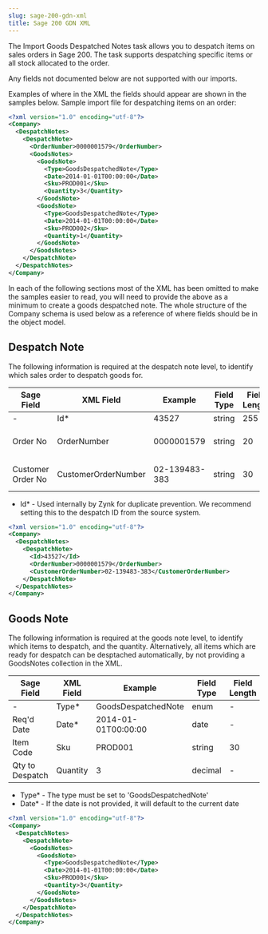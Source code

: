 ```yaml
---
slug: sage-200-gdn-xml
title: Sage 200 GDN XML
---
```

The Import Goods Despatched Notes task allows you to despatch items on sales orders in Sage 200. The task supports despatching specific items or all stock allocated to the order.  

Any fields not documented below are not supported with our imports.  

Examples of where in the XML the fields should appear are shown in the samples below. Sample import file for despatching items on an order:

```xml
<?xml version="1.0" encoding="utf-8"?>
<Company>
  <DespatchNotes>
    <DespatchNote>
      <OrderNumber>0000001579</OrderNumber>
      <GoodsNotes>
        <GoodsNote>
          <Type>GoodsDespatchedNote</Type>
          <Date>2014-01-01T00:00:00</Date>
          <Sku>PROD001</Sku>
          <Quantity>3</Quantity>
        </GoodsNote>
        <GoodsNote>
          <Type>GoodsDespatchedNote</Type>
          <Date>2014-01-01T00:00:00</Date>
          <Sku>PROD002</Sku>
          <Quantity>1</Quantity>
        </GoodsNote>
      </GoodsNotes>
    </DespatchNote>
  </DespatchNotes>
</Company>
```

In each of the following sections most of the XML has been omitted to make the samples easier to read, you will need to provide the above as a minimum to create a goods despatched note. The whole structure of the Company schema is used below as a reference of where fields should be in the object model.  

## Despatch Note  
The following information is required at the despatch note level, to identify which sales order to despatch goods for.

| Sage Field | XML Field | Example | Field Type | Field Length | Input |
| --- | --- | --- | --- | --- | --- |
| - | Id* | 43527 | string | 255 | Optional |
| Order No | OrderNumber | 0000001579 | string | 20 | Required, if a CustomerOrderNumber has not been provided |
| Customer Order No | CustomerOrderNumber | 02-139483-383 | string | 30 | Required, if an OrderNumber has not been provided |

*   Id* - Used internally by Zynk for duplicate prevention. We recommend setting this to the despatch ID from the source system.

```xml
<?xml version="1.0" encoding="utf-8"?>
<Company>
  <DespatchNotes>
    <DespatchNote>
      <Id>43527</Id>
      <OrderNumber>0000001579</OrderNumber>
      <CustomerOrderNumber>02-139483-383</CustomerOrderNumber>
    </DespatchNote>
  </DespatchNotes>
</Company>
```

## Goods Note  
The following information is required at the goods note level, to identify which items to despatch, and the quantity. Alternatively, all items which are ready for despatch can be desptached automatically, by not providing a GoodsNotes collection in the XML.

| Sage Field | XML Field | Example | Field Type | Field Length | Input |
| --- | --- | --- | --- | --- | --- |
| - | Type* | GoodsDespatchedNote | enum | - | Required |
| Req'd Date | Date* | 2014-01-01T00:00:00 | date | - | Optional |
| Item Code | Sku | PROD001 | string | 30 | Required |
| Qty to Despatch | Quantity | 3 | decimal | - | Required |

*   Type* - The type must be set to 'GoodsDespatchedNote'
*   Date* - If the date is not provided, it will default to the current date

```xml
<?xml version="1.0" encoding="utf-8"?>
<Company>
  <DespatchNotes>
    <DespatchNote>
      <GoodsNotes>
        <GoodsNote>
          <Type>GoodsDespatchedNote</Type>
          <Date>2014-01-01T00:00:00</Date>
          <Sku>PROD001</Sku>
          <Quantity>3</Quantity>
        </GoodsNote>
      </GoodsNotes>
    </DespatchNote>
  </DespatchNotes>
</Company>
```
